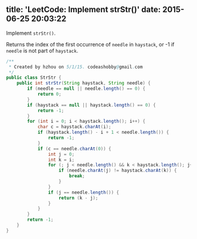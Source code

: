 title: 'LeetCode: Implement strStr()'
date: 2015-06-25 20:03:22
---
 Implement `strStr()`.   

Returns the index of the first occurrence of `needle` in `haystack`, or -1 if `needle` is not part of `haystack`.

```java
/**
 * Created by hzhou on 5/1/15. codeashobby@gmail.com
 */
public class StrStr {
    public int strStr(String haystack, String needle) {
        if (needle == null || needle.length() == 0) {
            return 0;
        }
        if (haystack == null || haystack.length() == 0) {
            return -1;
        }
        for (int i = 0; i < haystack.length(); i++) {
            char c = haystack.charAt(i);
            if (haystack.length() - i + 1 < needle.length()) {
                return -1;
            }
            if (c == needle.charAt(0)) {
                int j = 0;
                int k = i;
                for (; j < needle.length() && k < haystack.length(); j++, k++) {
                    if (needle.charAt(j) != haystack.charAt(k)) {
                        break;
                    }
                }
                if (j == needle.length()) {
                    return (k - j);
                }
            }
        }
        return -1;
    }
}
```
